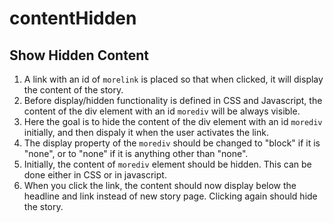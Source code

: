 # contentHidden

## Show Hidden Content
1. A link with an id of ```morelink``` is placed so that when clicked, it will display the content of the story. 
2. Before display/hidden functionality is defined in CSS and Javascript, the content of the div element with an id ```morediv``` will be always visible. 
3. Here the goal is to hide the content of the div element with an id ```morediv``` initially, and then dispaly it when the user activates the link. 
4. The display property of the ```morediv``` should be changed to "block" if it is "none", or to "none" if it is anything other than "none".
5. Initially, the content of ```morediv``` element should be hidden. This can be done either in CSS or in javascript. 
6. When you click the link, the content should now display below the headline and link instead of new story page. Clicking again should hide the story. 